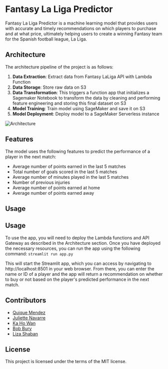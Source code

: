# Fantasy La Liga Predictor

Fantasy La Liga Predictor is a machine learning model that provides users with accurate and timely recommendations on which players to purchase and at what price, ultimately helping users to create a winning Fantasy team for the Spanish football league, La Liga.

## Architecture

The architecture pipeline of the project is as follows:

1. **Data Extraction**: Extract data from Fantasy LaLiga API with Lambda Function
2. **Data Storage**: Store raw data on S3
3. **Data Transformation**: This triggers a function app that initializes a Sagemaker Notebook to transform the data by cleaning and performing feature engineering and storing this final dataset on S3
4. **Model Training**: Train model using SageMaker and save it on S3
5. **Model Deployment**: Deploy model to a SageMaker Serverless instance

![Architecture](https://raw.githubusercontent.com/quiquemz/fantasy-la-liga-predictor/main/public/architecture_ml.jpg "Architecture")

## Features

The model uses the following features to predict the performance of a player in the next match:

- Average number of points earned in the last 5 matches
- Total number of goals scored in the last 5 matches
- Average number of minutes played in the last 5 matches
- Number of previous injuries
- Average number of points earned at home
- Average number of points earned away

## Usage

## Usage

To use the app, you will need to deploy the Lambda functions and API Gateway as described in the Architecture section. Once you have deployed the necessary resources, you can run the app using the following command:
`streamlit run app.py`

This will start the Streamlit app, which you can access by navigating to http://localhost:8501 in your web browser. From there, you can enter the name or ID of a player and the app will return a recommendation on whether to buy or not based on the player's predicted performance in the next match.

## Contributors

- [Quique Mendez](https://github.com/quiquemz)
- [Juliette Navarre](https://www.linkedin.com/in/juliette-navarre/)
- [Ka Ho Wan](https://www.linkedin.com/in/terrancewankaho/)
- [Bob Bury](https://www.linkedin.com/in/bob-bury-/)
- [Liza Shaban](https://www.linkedin.com/in/liza-shaban-%F0%9F%87%BA%F0%9F%87%A6-791336190/)



## License

This project is licensed under the terms of the MIT license.
